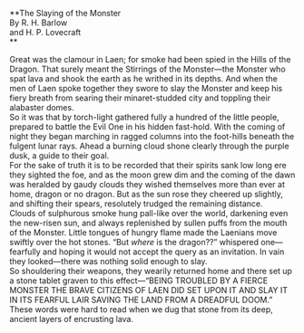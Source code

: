   
**The Slaying of the Monster  
By R. H. Barlow  
and H. P. Lovecraft  
**  

Great was the clamour in Laen; for smoke had been spied in the Hills of the
Dragon. That surely meant the Stirrings of the Monster—the Monster who spat
lava and shook the earth as he writhed in its depths. And when the men of Laen
spoke together they swore to slay the Monster and keep his fiery breath from
searing their minaret-studded city and toppling their alabaster domes.  
So it was that by torch-light gathered fully a hundred of the little people,
prepared to battle the Evil One in his hidden fast-hold. With the coming of
night they began marching in ragged columns into the foot-hills beneath the
fulgent lunar rays. Ahead a burning cloud shone clearly through the purple
dusk, a guide to their goal.  
For the sake of truth it is to be recorded that their spirits sank low long
ere they sighted the foe, and as the moon grew dim and the coming of the dawn
was heralded by gaudy clouds they wished themselves more than ever at home,
dragon or no dragon. But as the sun rose they cheered up slightly, and
shifting their spears, resolutely trudged the remaining distance.  
Clouds of sulphurous smoke hung pall-like over the world, darkening even the
new-risen sun, and always replenished by sullen puffs from the mouth of the
Monster. Little tongues of hungry flame made the Laenians move swiftly over
the hot stones. “But _where_ is the dragon??” whispered one—fearfully and
hoping it would not accept the query as an invitation. In vain they
looked—there was nothing solid enough to slay.  
So shouldering their weapons, they wearily returned home and there set up a
stone tablet graven to this effect—“BEING TROUBLED BY A FIERCE MONSTER THE
BRAVE CITIZENS OF LAEN DID SET UPON IT AND SLAY IT IN ITS FEARFUL LAIR SAVING
THE LAND FROM A DREADFUL DOOM.”  
These words were hard to read when we dug that stone from its deep, ancient
layers of encrusting lava.

